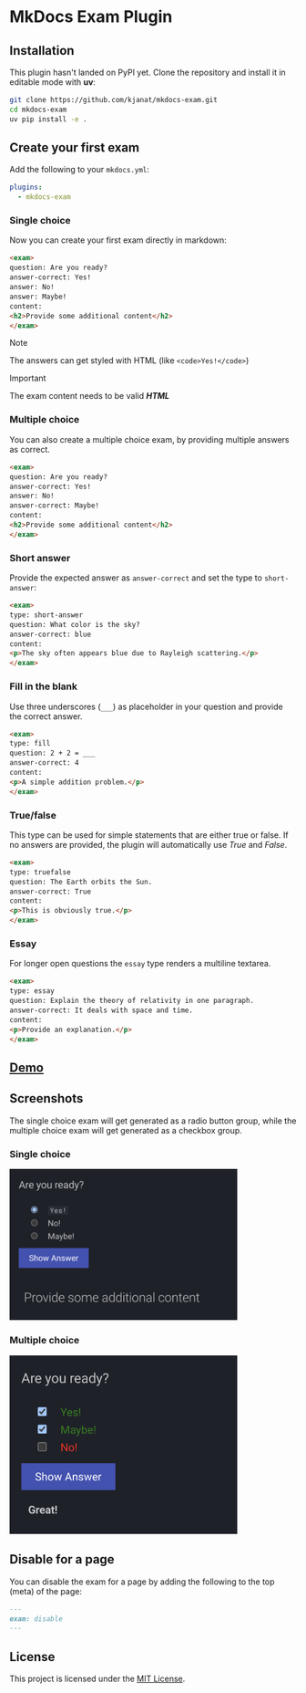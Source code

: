 # MkDocs Exam Plugin

## Installation

This plugin hasn't landed on PyPI yet. Clone the repository and install it in editable mode with **uv**:

```bash
git clone https://github.com/kjanat/mkdocs-exam.git
cd mkdocs-exam
uv pip install -e .
```

## Create your first exam

Add the following to your `mkdocs.yml`:

```yaml
plugins:
  - mkdocs-exam
```

### Single choice

Now you can create your first exam directly in markdown:

```markdown
<exam>
question: Are you ready?
answer-correct: Yes!
answer: No!
answer: Maybe!
content:
<h2>Provide some additional content</h2>
</exam>
```

> [!NOTE]
> The answers can get styled with HTML (like `<code>Yes!</code>`)

> [!IMPORTANT]
> The exam content needs to be valid **_HTML_**

### Multiple choice

You can also create a multiple choice exam, by providing multiple answers as correct.

```markdown
<exam>
question: Are you ready?
answer-correct: Yes!
answer: No!
answer-correct: Maybe!
content:
<h2>Provide some additional content</h2>
</exam>
```

### Short answer

Provide the expected answer as `answer-correct` and set the type to `short-answer`:

```markdown
<exam>
type: short-answer
question: What color is the sky?
answer-correct: blue
content:
<p>The sky often appears blue due to Rayleigh scattering.</p>
</exam>
```

### Fill in the blank

Use three underscores (`___`) as placeholder in your question and provide the correct answer.

```markdown
<exam>
type: fill
question: 2 + 2 = ___
answer-correct: 4
content:
<p>A simple addition problem.</p>
</exam>
```

### True/false

This type can be used for simple statements that are either true or false. If no
answers are provided, the plugin will automatically use _True_ and _False_.

```markdown
<exam>
type: truefalse
question: The Earth orbits the Sun.
answer-correct: True
content:
<p>This is obviously true.</p>
</exam>
```

### Essay

For longer open questions the `essay` type renders a multiline textarea.

```markdown
<exam>
type: essay
question: Explain the theory of relativity in one paragraph.
answer-correct: It deals with space and time.
content:
<p>Provide an explanation.</p>
</exam>
```

## [Demo](https://kjanat.github.io/mkdocs-exam/)

## Screenshots

The single choice exam will get generated as a radio button group, while the multiple choice exam will get generated as a checkbox group.

### Single choice

<img src="assets/images/exam.png" width="400rem">

### Multiple choice

<img src="assets/images/exam-multi.png" width="400rem">

## Disable for a page

You can disable the exam for a page by adding the following to the top (meta) of the page:

```markdown
---
exam: disable
---
```

## License

This project is licensed under the [MIT License](LICENSE).
